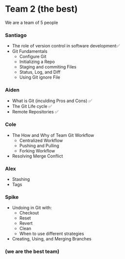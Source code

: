 # Team 2 (the best)

We are a team of 5 people
### Santiago
- The role of version control in software development✅
- Git Fundamentals
  - Configure Git
  - Initializing a Repo
  - Staging and commiting Files
  - Status, Log, and Diff
  - Using Git ignore File
### Aiden
  - What is Git (inculding Pros and Cons) ✅
  - The Git Life cycle ✅
  - Remote Repositories ✅
### Cole
  - The How and Why of Team Git Workflow
    - Centralized Workflow
    - Pushing and Pulling
    - Forking Workflow
  - Resolving Merge Conflict
### Alex
  - Stashing
  - Tags
### Spike
  - Undoing in Git with:
    - Checkout
    - Reset
    - Revert
    - Clean
    - When to use different strategies
  - Creating, Using, and Merging Branches

### (we are the best team)
